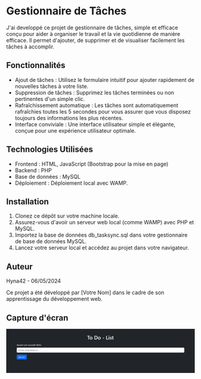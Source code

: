 # Gestionnaire de Tâches

J'ai developpé ce projet de gestionnaire de tâches, simple et efficace conçu pour aider à organiser le travail et la vie quotidienne de manière efficace. Il permet d'ajouter, de supprimer et de visualiser facilement les tâches à accomplir.

## Fonctionnalités

- Ajout de tâches : Utilisez le formulaire intuitif pour ajouter rapidement de nouvelles tâches à votre liste.
- Suppression de tâches : Supprimez les tâches terminées ou non pertinentes d'un simple clic.
- Rafraîchissement automatique : Les tâches sont automatiquement rafraîchies toutes les 5 secondes pour vous assurer que vous disposez toujours des informations les plus récentes.
- Interface conviviale : Une interface utilisateur simple et élégante, conçue pour une expérience utilisateur optimale.

## Technologies Utilisées

- Frontend : HTML, JavaScript (Bootstrap pour la mise en page)
- Backend : PHP
- Base de données : MySQL
- Déploiement : Déploiement local avec WAMP.

## Installation

1. Clonez ce dépôt sur votre machine locale.
2. Assurez-vous d'avoir un serveur web local (comme WAMP) avec PHP et MySQL.
3. Importez la base de données db_tasksync.sql dans votre gestionnaire de base de données MySQL.
4. Lancez votre serveur local et accédez au projet dans votre navigateur.

## Auteur

Hyna42 - 06/05/2024

Ce projet a été développé par [Votre Nom] dans le cadre de son apprentissage du développement web.

## Capture d'écran

![alt text](image.png)
